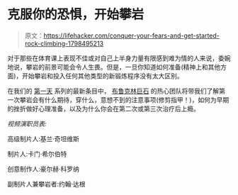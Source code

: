 # 克服你的恐惧，开始攀岩

> 原文：<https://lifehacker.com/conquer-your-fears-and-get-started-rock-climbing-1798495213>

对于那些在体育课上表现不佳或对自己上半身力量有限感到难为情的人来说，委婉地说，攀岩的前景可能会令人生畏。但是，一旦你知道如何准备(精神上和其他方面)，开始攀岩和投入任何其他类型的新锻炼程序没有太大区别。



在我们的 [第一天](http://lifehacker.com/tag/day-1) 系列的最新条目中， [布鲁克林巨石](http://brooklynboulders.com/brooklyn/) 的热心团队将带我们了解第一次攀岩会有什么期待，穿什么，意想不到的注意事项(修剪指甲！)，如何为早期的挫折做好心理准备，以及为什么你会在第二次或第三次治疗后上瘾。

*视频演职员表:*

高级制片人:基兰·奇坦维斯

制片人:卡门·希尔伯特

创意制作人:豪尔赫·科罗纳

副制片人兼攀岩者:约翰·达根